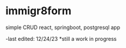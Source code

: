 # immigr8form
simple CRUD react, springboot, postgresql app

-last edited: 12/24/23
*still a work in progress
